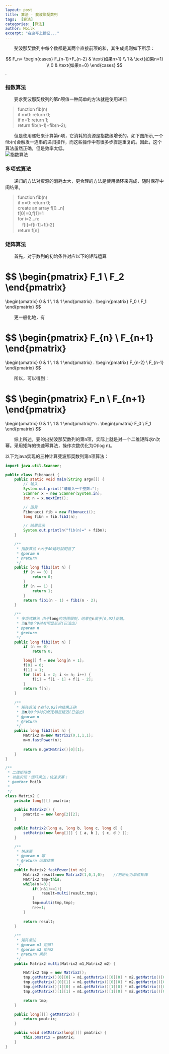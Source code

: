 ```yaml
---
layout: post
title: 算法 - 斐波那契数列
tags:  [算法]
categories: [算法]
author: Moilk
excerpt: "在这写上摘记..."
---
```

　　斐波那契数列中每个数都是其两个直接前项的和，其生成规则如下所示：

$$
F_n=
\begin{cases} 
F_{n-1}+F_{n-2} & \text{如果n>1} \\ 
1 & \text{如果n=1} \\ 
0 & \text{如果n=0} 
\end{cases} 
$$.

### 指数算法  
　　要求斐波那契数列的第n项值一种简单的方法就是使用递归

> function fib(n)  
if n=0: return 0;  
if n=1: return 1;  
return fib(n-1)+fib(n-2);  

　　但是使用递归来计算第n项，它消耗的资源是指数级增长的。如下图所示,一个fib(n)会触发一连串的递归操作，而这些操作中有很多步骤是重复的。因此，这个算法虽然正确，但是效率太低。  
![指数算法]({{site.baseurl}}/assets/images/algorithms/01-1.png)  

### 多项式算法  
　　递归的方法对资源的消耗太大，更合理的方法是使用循环来完成，随时保存中间结果。

> function fib(n)  
if n=0: return 0;  
create an array f[0...n]  
f[0]=0,f[1]=1  
for i=2...n:  
　f[i]=f[i-1]+f[i-2]  
return f[n]  

### 矩阵算法  
　　首先，对于数列的初始条件对应以下的矩阵运算

$$
  \begin{pmatrix}
  F_1 \\
  F_2 
  \end{pmatrix}
  =
  \begin{pmatrix}
  0 & 1 \\
  1 & 1 
  \end{pmatrix}
  .
  \begin{pmatrix}
  F_0 \\
  F_1
  \end{pmatrix}
$$

　　更一般化地，有  

$$
  \begin{pmatrix}
  F_{n} \\
  F_{n+1} 
  \end{pmatrix}
  =
  \begin{pmatrix}
  0 & 1 \\
  1 & 1 
  \end{pmatrix}
  .
  \begin{pmatrix}
  F_{n-2} \\
  F_{n-1}
  \end{pmatrix}
$$

　　所以，可以得到：  

$$
  \begin{pmatrix}
  F_n \\
  F_{n+1} 
  \end{pmatrix}
  =
  \begin{pmatrix}
  0 & 1 \\
  1 & 1 
  \end{pmatrix}^n
  .
  \begin{pmatrix}
  F_0 \\
  F_1
  \end{pmatrix}
$$

　　综上所述，要的出斐波那契数列的第n项，实际上就是对一个二维矩阵求n次幂。采用矩阵的快速幂算法，操作次数优化为O(log n)。


以下为java实现的三种计算斐波那契数列第n项算法：

```java
import java.util.Scanner;

public class Fibonacci {
	public static void main(String argv[]) {
		// 输入
		System.out.print("请输入一个整数:");
		Scanner x = new Scanner(System.in);
		int n = x.nextInt();

		// 运算
		Fibonacci fib = new Fibonacci();
		long fibn = fib.fib3(n);

		// 结果显示
		System.out.println("fib(n)=" + fibn);
	}

	/**
	 * 指数算法 n大于40延时就明显了
	 * @param n
	 * @return
	 */
	public long fib1(int n) {
		if (n == 0) {
			return 0;
		}
		if (n == 1) {
			return 1;
		}
		return fib1(n - 1) + fib1(n - 2);
	}

	/**
	 * 多项式算法 由于long的范围限制，结果在n属于[0,92]正确。
	 * 当n为8个9时有明显延迟(已溢出)
	 * @param n
	 * @return
	 */
	public long fib2(int n) {
		if (n == 0)
			return 0;

		long[] f = new long[n + 1];
		f[0] = 0;
		f[1] = 1;
		for (int i = 2; i <= n; i++) {
			f[i] = f[i - 1] + f[i - 2];
		}
		return f[n];
	}
	
	/**
	 * 矩阵算法 n在[0,92]内结果正确
	 * 当n为9个9时仍然无明显延迟(已溢出)
	 * @param n
	 * @return
	 */
	public long fib3(int n) {
		Matrix2 m=new Matrix2(0,1,1,1);
		m=m.fastPower(n);
		
		return m.getMatrix()[0][1];
	}
}

/**
 * 二维矩阵类
 * 功能实现：矩阵乘法；快速求幂；
 * @author Moilk
 *
 */
class Matrix2 {
	private long[][] pmatrix;

	public Matrix2() {
		pmatrix = new long[2][2];
	}

	public Matrix2(long a, long b, long c, long d) {
		setMatrix(new long[][] { { a, b }, { c, d } });
	}

	/**
	 * 快速幂
	 * @param n 幂
	 * @return 运算结果
	 */
	public Matrix2 fastPower(int n){
		Matrix2 result=new Matrix2(1,0,1,0);	//初始化为单位矩阵
		Matrix2 tmp=this;
		while(n!=0){
			if((n&1)==1){
				result=multi(result,tmp);
			}
			tmp=multi(tmp,tmp);
			n>>=1;
		}
		
		return result;
	}
	
	/**
	 * 矩阵乘法
	 * @param m1 矩阵1
	 * @param m2 矩阵2
	 * @return 乘积
	 */
	public Matrix2 multi(Matrix2 m1,Matrix2 m2) {

		Matrix2 tmp = new Matrix2();
		tmp.getMatrix()[0][0] = m1.getMatrix()[0][0] * m2.getMatrix()[0][0] + m1.getMatrix()[0][1] * m2.getMatrix()[1][0];
		tmp.getMatrix()[0][1] = m1.getMatrix()[0][0] * m2.getMatrix()[0][1] + m1.getMatrix()[0][1] * m2.getMatrix()[1][1];
		tmp.getMatrix()[1][0] = m1.getMatrix()[1][0] * m2.getMatrix()[0][0] + m1.getMatrix()[1][1] * m2.getMatrix()[1][0];
		tmp.getMatrix()[1][1] = m1.getMatrix()[1][0] * m2.getMatrix()[0][1] + m1.getMatrix()[1][1] * m2.getMatrix()[1][1];

		return tmp;
	}

	public long[][] getMatrix() {
		return pmatrix;
	}

	public void setMatrix(long[][] pmatrix) {
		this.pmatrix = pmatrix;
	}
}
```